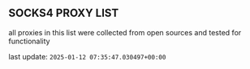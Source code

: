 ## SOCKS4 PROXY LIST

all proxies in this list were collected from open sources and tested for functionality

last update: `2025-01-12 07:35:47.030497+00:00`